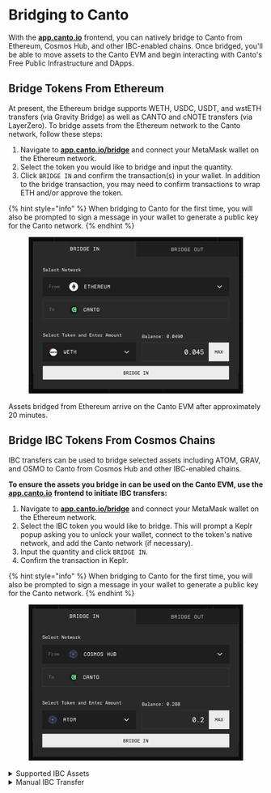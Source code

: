 # Bridging to Canto

With the [**app.canto.io**](https://app.canto.io/bridge) frontend, you can natively bridge to Canto from Ethereum, Cosmos Hub, and other IBC-enabled chains. Once bridged, you'll be able to move assets to the Canto EVM and begin interacting with Canto's Free Public Infrastructure and DApps.

## Bridge Tokens From Ethereum <a href="#from-ethereum" id="from-ethereum"></a>

At present, the Ethereum bridge supports WETH, USDC, USDT, and wstETH transfers (via Gravity Bridge) as well as CANTO and cNOTE transfers (via LayerZero). To bridge assets from the Ethereum network to the Canto network, follow these steps:

1. Navigate to [**app.canto.io/bridge**](https://app.canto.io/bridge) and connect your MetaMask wallet on the Ethereum network.
2. Select the token you would like to bridge and input the quantity.
3. Click `BRIDGE IN` and confirm the transaction(s) in your wallet. In addition to the bridge transaction, you may need to confirm transactions to wrap ETH and/or approve the token.

{% hint style="info" %}
When bridging to Canto for the first time, you will also be prompted to sign a message in your wallet to generate a public key for the Canto network.
{% endhint %}

<figure><img src="../../.gitbook/assets/bridge-in.png" alt=""><figcaption></figcaption></figure>

Assets bridged from Ethereum arrive on the Canto EVM after approximately 20 minutes.

## Bridge IBC Tokens From Cosmos Chains <a href="#from-cosmos" id="from-cosmos"></a>

IBC transfers can be used to bridge selected assets including ATOM, GRAV, and OSMO to Canto from Cosmos Hub and other IBC-enabled chains.

**To ensure the assets you bridge in can be used on the Canto EVM, use the** [**app.canto.io**](https://app.canto.io/bridge) **frontend to initiate IBC transfers:**

1. Navigate to [**app.canto.io/bridge**](https://app.canto.io/bridge) and connect your MetaMask wallet on the Ethereum network.
2. Select the IBC token you would like to bridge. This will prompt a Keplr popup asking you to unlock your wallet, connect to the token's native network, and add the Canto network (if necessary).
3. Input the quantity and click `BRIDGE IN`.
4. Confirm the transaction in Keplr.

{% hint style="info" %}
When bridging to Canto for the first time, you will also be prompted to sign a message in your wallet to generate a public key for the Canto network.
{% endhint %}

<figure><img src="../../.gitbook/assets/bridge-in-atom.png" alt=""><figcaption></figcaption></figure>

<details>

<summary>Supported IBC Assets</summary>

* SOMM
* GRAV
* AKT
* OSMO
* CRE
* KAVA
* INJ\*
* CMDX
* DVPN
* EVMOS\*
* XPRT
* stkATOM
* STRD
* stEVMOS
* stATOM
* stJUNO
* stOSMO
* stSTARS
* QCK
* qATOM
* qREGEN
* qSTARS

\*limited compatibility with canto.io – see [Manual IBC Transfer](to-canto.md#manual-ibc-transfer).

</details>

<details>

<summary>Manual IBC Transfer</summary>

Advanced users may wish to initiate IBC transfers manually. Before doing so, ensure the token you are transferring is one of the [Supported IBC Assets](to-canto.md#supported-ibc-assets) and that you are bridging the token from its native chain.

**Do not attempt to IBC transfer tokens to the Canto address in your Keplr wallet. Follow the instructions below.**

1. Navigate to [**app.canto.io/bridge**](https://app.canto.io/bridge) and connect your MetaMask wallet on the Ethereum network.
2. If bridging to Canto for the first time, **generate a Canto public key** by clicking on the red banner at the top of the page and signing the message with your wallet.
3. Open the sidebar by clicking the burger icon in the top-left corner of the page and click `add to keplr` to add the Canto network to Keplr.
4. Copy your Canto native address from the center of the page.
5. Make sure the "Show Advanced IBC Transfers" option is toggled on in Keplr wallet settings.
6. Switch to the chain you are trying to bridge from and click `IBC Transfer`.
7. Select _Canto Mainnet_ as the destination chain.
8. **If bridging for the first time, add Canto by clicking "New IBC Transfer Channel" and selecting Canto Mainnet. Enter the correct channel for the chain you are bridging from.**
   * Cosmos Hub: `channel-358`
   * Gravity Bridge: `channel-88`
   * Kava: `channel-87`
   * Akash: `channel-59`
   * Osmosis: `channel-550`
   * Injective: `channel-99`
   * Comdex: `channel-58`
   * Crescent: `channel-34`
   * Sommelier: `channel-2`
   * Sentinel: `channel-71`
   * Evmos: `channel-62`
   * Persistence: `channel-80`
   * Stride: `channel-74`
   * Quicksilver: `channel-24`
9. Enter the amount you want to transfer and complete the transaction. Your tokens should arrive after a few minutes.

</details>
